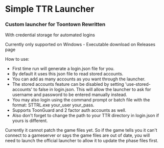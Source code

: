 # Simple TTR Launcher
### Custom launcher for Toontown Rewritten

With credential storage for automated logins

Currently only supported on Windows - Executable download on Releases page

How to use:
- First time run will generate a login.json file for you.
- By default it uses this json file to read stored accounts.
- You can add as many accounts as you want through the launcher.
- The stored accounts feature can be disabled by setting 'use-stored-accounts' to false in login.json. This will allow the launcher to ask for username and password to be entered manually instead.
- You may also login using the command prompt or batch file with the format: STTRL.exe your_user your_pass.
- Supports ToonGuard and 2 factor auth accounts as well.
- Also don't forget to change the path to your TTR directory in login.json if yours is different.

Currently it cannot patch the game files yet. So if the game tells you it can't connect to a gameserver or says the 
game files are out of date, you will need to launch the official launcher to allow it to update the phase files first.
